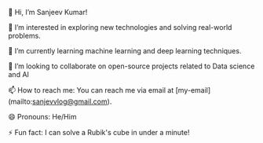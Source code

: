 👋 Hi, I’m Sanjeev Kumar!

👀 I’m interested in exploring new technologies and solving real-world problems.

🌱 I’m currently learning machine learning and deep learning techniques.

💞️ I’m looking to collaborate on open-source projects related to Data science and AI

📫 How to reach me: You can reach me via email at [my-email]
(mailto:sanjevvlog@gmail.com).

😄 Pronouns: He/Him

⚡ Fun fact: I can solve a Rubik's cube in under a minute!

<!---
sanjevjee/sanjevjee is a ✨ special ✨ repository because its `README.md` (this file) appears on your GitHub profile.
You can click the Preview link to take a look at your changes.
--->
